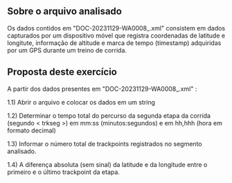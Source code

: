 ## Sobre o arquivo analisado 
Os dados contidos em "DOC-20231129-WA0008_.xml" consistem em dados capturados por um dispositivo móvel que registra coordenadas de latitude e longitute, informação de altitude e marca de tempo (timestamp) adquiridas por um GPS durante um treino de corrida. 

## Proposta deste exercício
A partir dos dados presentes em "DOC-20231129-WA0008_.xml" :

1.1) Abrir o arquivo e colocar os dados em um string

1.2) Determinar o tempo total do percurso da segunda etapa da corrida (segundo < trkseg >) em mm:ss (minutos:segundos) e em hh,hhh (hora em formato decimal)

1.3) Informar o número total de trackpoints registrados no segmento analisado.

1.4) A diferença absoluta (sem sinal) da latitude e da longitude entre o primeiro e o último trackpoint da etapa.



